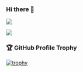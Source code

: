 ### Hi there 👋
<p>
  <img align="center" src="https://github-readme-stats.vercel.app/api?username=nikarc&count_private=true&show_icons=true&&theme=onedark" />
</p>
<p>
  <img align="center" src="https://github-readme-stats.vercel.app/api/top-langs/?username=nikarc&theme=onedark&layout=compact" />
</p>


### 🏆 GitHub Profile Trophy

[![trophy](https://github-profile-trophy.vercel.app/?username=nikarc&no-frame=true&theme=onedark&rank=SECRET,SSS,SS,S,AAA,AA,A)](https://github.com/ryo-ma/github-profile-trophy)

<!--
**nikarc/nikarc** is a ✨ _special_ ✨ repository because its `README.md` (this file) appears on your GitHub profile.

Here are some ideas to get you started:

- 🔭 I’m currently working on ...
- 🌱 I’m currently learning ...
- 👯 I’m looking to collaborate on ...
- 🤔 I’m looking for help with ...
- 💬 Ask me about ...
- 📫 How to reach me: ...
- 😄 Pronouns: ...
- ⚡ Fun fact: ...
-->
